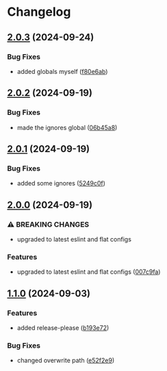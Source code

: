 # Changelog

## [2.0.3](https://github.com/limbo-works/Limbo.Nuxt.LintConfigs/compare/v2.0.2...v2.0.3) (2024-09-24)


### Bug Fixes

* added globals myself ([f80e6ab](https://github.com/limbo-works/Limbo.Nuxt.LintConfigs/commit/f80e6ab5e76419b026430ccc7346007f5d8ffc58))

## [2.0.2](https://github.com/limbo-works/Limbo.Nuxt.LintConfigs/compare/v2.0.1...v2.0.2) (2024-09-19)


### Bug Fixes

* made the ignores global ([06b45a8](https://github.com/limbo-works/Limbo.Nuxt.LintConfigs/commit/06b45a8c82f114f367bbb7ca8b1475a59e76ea0a))

## [2.0.1](https://github.com/limbo-works/Limbo.Nuxt.LintConfigs/compare/v2.0.0...v2.0.1) (2024-09-19)


### Bug Fixes

* added some ignores ([5249c0f](https://github.com/limbo-works/Limbo.Nuxt.LintConfigs/commit/5249c0f390c28b3dd274e574f20b7972595b26f9))

## [2.0.0](https://github.com/limbo-works/Limbo.Nuxt.LintConfigs/compare/v1.1.0...v2.0.0) (2024-09-19)


### ⚠ BREAKING CHANGES

* upgraded to latest eslint and flat configs

### Features

* upgraded to latest eslint and flat configs ([007c9fa](https://github.com/limbo-works/Limbo.Nuxt.LintConfigs/commit/007c9faba078290e76cf7af2f700e3ff7dc87239))

## [1.1.0](https://github.com/limbo-works/Limbo.Nuxt.LintConfigs/compare/1.0.3...v1.1.0) (2024-09-03)

### Features

-   added release-please ([b193e72](https://github.com/limbo-works/Limbo.Nuxt.LintConfigs/commit/b193e728ceddeb80fbc353e6519ae2b879c897bf))

### Bug Fixes

-   changed overwrite path ([e52f2e9](https://github.com/limbo-works/Limbo.Nuxt.LintConfigs/commit/e52f2e9a51c3db7c6bfc657bf78ce211b4e08ada))

